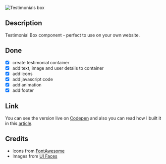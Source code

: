 ![Testimonials box](https://media.giphy.com/media/5QIe4GJ8fyBUArVNb8/giphy.gif)

## Description

Testimonial Box component - perfect to use on your own website.

## Done

-   [x] create testimonial container
-   [x] add text, image and user details to container
-   [x] add icons
-   [x] add javascript code
-   [x] add animation
-   [x] add footer

## Link

You can see the version live on [Codepen](https://codepen.io/FlorinPop17/full/QYzyWx) and also you can read how I built it in this [article](https://florin-pop.com/blog/2019/02/how-to-create-a-testimonials-box-component/).

## Credits

-   Icons from [FontAwesome](https://fontawesome.com/?from=io)
-   Images from [UI Faces](https://uifaces.co/)

